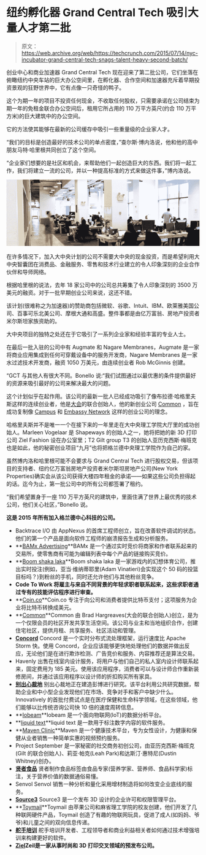 # 纽约孵化器 Grand Central Tech 吸引大量人才第二批 

> 原文：<https://web.archive.org/web/https://techcrunch.com/2015/07/14/nyc-incubator-grand-central-tech-snags-talent-heavy-second-batch/>

创业中心和商业加速器 Grand Central Tech 现在迎来了第二批公司，它们坐落在俯瞰纽约中央车站的巨大办公空间里，在孵化器、合作空间和加速器充斥着早期投资景观的狂野世界中，它有点像一只奇怪的鸭子。

这个为期一年的项目不投资任何现金，不收取任何股权，只需要承诺在公司结束为期一年的免租金联合办公空间后，租用它所占用的 110 万平方英尺(约合 110 万平方米)的巨大建筑中的办公空间。

它的方法使其能够在最新的公司缓存中吸引一些重量级的企业家人才。

“我们的目标是创造最好的技术公司的单点密度，”查尔斯·博内洛说，他和他的高中朋友马特·哈里根共同创立了这个空间。

“企业家们想要的是社区和机会，来帮助他们一起创造巨大的东西。我们将一起工作，我们将建立一流的公司，并以一种提高标准的方式来做这件事，”博内洛说。

![Screen Shot 2015-07-14 at 12.57.33 PM](img/480e63a583a7dd6a354730a49600506f.png)

在许多情况下，加入大中央计划的公司不需要大中央的现金投资，而是希望利用大中央智囊团在消费品、金融服务、零售和技术行业建立的令人印象深刻的企业合作伙伴和导师网络。

根据哈里根的说法，去年 18 家公司中的公司总共筹集了令人印象深刻的 3500 万美元的融资。对于一批早期创业公司来说，这还不错。

该计划(很难称之为加速器)的赞助商包括微软、谷歌、Intuit、IBM、欧莱雅美国公司、百事可乐北美公司、摩根大通和高盛。整件事都是由亿万富翁、房地产投资者米尔斯坦家族资助的。

大中央项目的独特之处还在于它吸引了一系列企业家和经验丰富的专业人士。

在最后一批入驻的公司中有 Augmate 和 Nagare Membranes，Augmate 是一家将商业应用集成到任何可穿戴设备中的服务开发商，Nagare Membranes 是一家水过滤技术开发商，融资 1050 万美元，由连续创业者 Rob McGinnis 创建。

“GCT 与其他人有很大不同。Bonello 说:“我们试图通过以最优惠的条件提供最好的资源来吸引最好的公司来解决最大的问题。

这个计划似乎在起作用。该公司的最新一批人已经成功吸引了像布拉德·哈格里夫斯这样的连续创业者，他是[大会](https://web.archive.org/web/20221207203410/https://www.crunchbase.com/organization/general-assembly)的联合创始人，他的新创业公司 [Common](https://web.archive.org/web/20221207203410/http://hicommon.com/) ，旨在成功复制像 [Campus](https://web.archive.org/web/20221207203410/http://sfist.com/2015/06/18/housing_startup_campus_to_close_its.php) 和 [Embassy Network](https://web.archive.org/web/20221207203410/https://embassynetwork.com/locations/embassysf/) 这样的创业公司的理念。

哈格里夫斯并不是唯一一个在接下来的一年里走在大中央理工学院大厅里的成功创始人。Marleen Vogelaar 是 Shapeways 的创始人之一，她将把她的新 3D 打印公司 Ziel Fashion 设在办公室里；T2 Gilt group T3 的创始人亚历克西斯·梅班克也是如此，他的秘密创业项目“九月”也将把格兰德中央理工学院作为自己的家。

虽然博内洛和哈里根可能不会要求与 Grand Central Tech 进行股权交易，但该项目的支持者、纽约亿万富翁房地产投资者米尔斯坦房地产公司(New York Properties)确实会从该公司获得大楼四年租金的承诺——如果这些公司负担得起的话。迄今为止，第一批公司中的所有公司都签署了租约。

“我们希望置身于一座 110 万平方英尺的建筑中，里面住满了世界上最优秀的技术公司，他们关心社区，”Bonello 说。

**这是 2015 年所有加入格兰德中心科技的公司。**

*   Backtrace I/O 由 AppNexus 的首席工程师创立，旨在改善软件调试的状态。他们的第一个产品是面向软件工程师的崩溃报告生成和分析服务。
*   **[BAMx Advertising](https://web.archive.org/web/20221207203410/https://www.bam-x.com/#/login?redirect=%2F)**BAMx 是一个通过实时竞价将商家和作者联系起来的交易所，使零售商有可能为编辑列表中每个产品的链接购买竞价。
*   **[Boom shaka laka](https://web.archive.org/web/20221207203410/https://angel.co/boom-shakalaka)**Boom shaka laka 是一家游戏内的幻想体育公司，推出实时投注(例如，亚当·维纳蒂耶里(Adam Vinatieri)会实现这个 50 码的投篮目标吗？)到粉丝的手机，同时还允许他们与其他粉丝竞争。
*   **Code To Work 将雇主与来自不同背景的年轻求职者联系起来，这些求职者通过专有的技能评估程序进行审查。**
*   **[Coin.co](https://web.archive.org/web/20221207203410/https://coin.co/)**Coin.co 专注于向公司和消费者提供比特币支付；这项服务为企业将比特币转换成美元。
*   **[Common](https://web.archive.org/web/20221207203410/http://hicommon.com/)**Common 由 Brad Hargreaves(大会的联合创始人)创立，是为一个仅限会员的社区开发共享生活空间。该公司与业主和当地组织合作，创建住宅社区，提供月租、共享服务、社区活动和管理。
*   **[Concord](https://web.archive.org/web/20221207203410/http://www.concord.io/)** Concord 是一个实时分布式流处理框架，运行速度比 Apache Storm 快。使用 Concord，企业应该能够更快地处理他们的数据并做出反应，无论他们是在进行欺诈检测、广告竞价和服务、内容推荐还是算法交易。
*   Havenly 出售在线室内设计服务，将用户与他们自己的私人室内设计师联系起来，固定费用为 185 美元。使用该应用程序，消费者可以与设计师合作重新装修房间，并通过该应用程序以设计师的折扣购买所有家具。
*   [**别出心裁地**](https://web.archive.org/web/20221207203410/http://innovatively.co/) 别出心裁地正在建造彭博进行研究。该平台利用公共研究数据，帮助企业和中小型企业发现他们在市场、竞争对手和客户中缺少什么。Innovatively 的首批付费试点是在医疗保健和生命科学领域，在这些领域，他们能够以比传统咨询公司快 10 倍的速度周转信息。
*   **[Iobeam](https://web.archive.org/web/20221207203410/http://www.iobeam.com/)**Iobeam 是一个面向物联网(IoT)的数据分析平台。
*   **[liquid text](https://web.archive.org/web/20221207203410/http://liquidtext.net/)**liquid text 是一款用于标注数字内容的软件服务。
*   **[Maven Clinic](https://web.archive.org/web/20221207203410/https://www.mavenclinic.com/)**Maven 是一个健康技术平台，专为女性设计，为健康和保健从业者销售一种简单实惠的视频预约服务。
*   Project September 是一家秘密的社交商务初创公司，由亚历克西斯·梅班克(Gilt 的联合创始人)、莉亚·帕克(Leah Park)和达斯汀·惠特尼(Dustin Whitney)创办。
*   [**贤者食品**](https://web.archive.org/web/20221207203410/http://sage.is/) 贤者制作食品标签由食品专家(营养学家、营养师、食品科学家)标注，关于营养价值的数据通俗易懂。
*   Senvol Senvol 销售一种分析和量化采用增材制造将如何改变企业底线的服务。
*   [**Source3**](https://web.archive.org/web/20221207203410/http://source3.io/) Source3 是一个发布 3D 设计的企业许可和权限管理平台。
*   **[Toymail](https://web.archive.org/web/20221207203410/http://www.toymail.co/)**Toymail 由苹果公司和麻省理工学院的校友创建，他们开发了几种联网硬件产品，Toymail 创造了有趣的物联网玩具，促进了成人(如妈妈、爷爷)和儿童之间的双向信息传递。
*   [**舵手培训**](https://web.archive.org/web/20221207203410/http://www.roninlabs.io/) 舵手培训开发者、工程领导者和商业利益相关者如何通过技术增强培训来构建更好的软件。
*   **[Ziel](https://web.archive.org/web/20221207203410/http://zielmode.com/)**Zeil**是一家从事时尚和 3D 打印交叉领域的预发布公司。**
